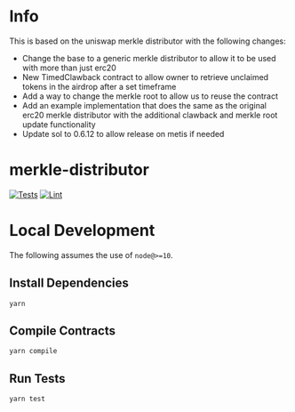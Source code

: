 # Info

This is based on the uniswap merkle distributor with the following changes:

- Change the base to a generic merkle distributor to allow it to be used with more than just erc20
- New TimedClawback contract to allow owner to retrieve unclaimed tokens in the airdrop after a set timeframe
- Add a way to change the merkle root to allow us to reuse the contract
- Add an example implementation that does the same as the original erc20 merkle distributor with the additional clawback and merkle root update functionality
- Update sol to 0.6.12 to allow release on metis if needed

# merkle-distributor

[![Tests](https://github.com/Uniswap/merkle-distributor/workflows/Tests/badge.svg)](https://github.com/Uniswap/merkle-distributor/actions?query=workflow%3ATests)
[![Lint](https://github.com/Uniswap/merkle-distributor/workflows/Lint/badge.svg)](https://github.com/Uniswap/merkle-distributor/actions?query=workflow%3ALint)

# Local Development

The following assumes the use of `node@>=10`.

## Install Dependencies

`yarn`

## Compile Contracts

`yarn compile`

## Run Tests

`yarn test`
